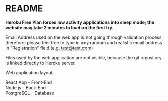 # README

**Heroku Free Plan forces low activity applications into sleep mode; the website may take 2 minutes to load on the first try.**

Email Address used on the web app is not going through validation process, therefore; please feel free to type in any random and realistic email address in "Registration" field (e.g. test@test.com)

Files used by the web application are not visible, because the git repository is linked directly to Heroku server.<br/>

Web application layout:<br/>

React App - Front-End<br/>
Node.js - Back-End<br/>
PostgreSQL - Database<br/>
